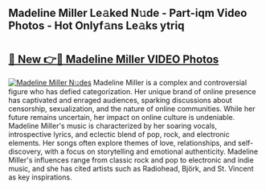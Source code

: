 ## Madeline Miller Le𝚊ked N𝚞de - Part-iqm Video Photos - Hot Onlyf𝚊ns Le𝚊ks ytriq

# <h2><a href="http://ab96996.deff.icu/?id=Madeline+Miller">🔗 New 👉🔴 Madeline Miller VIDEO Photos</a></h2>

[![Madeline Miller N𝚞des](https://i.imgur.com/rIISA9y.gif)](http://ab96996.deff.icu/?id=Madeline+Miller)
Madeline Miller is a complex and controversial figure who has defied categorization. Her unique brand of online presence has captivated and enraged audiences, sparking discussions about censorship, sexualization, and the nature of online communities. While her future remains uncertain, her impact on online culture is undeniable. Madeline Miller's music is characterized by her soaring vocals, introspective lyrics, and eclectic blend of pop, rock, and electronic elements. Her songs often explore themes of love, relationships, and self-discovery, with a focus on storytelling and emotional authenticity. Madeline Miller's influences range from classic rock and pop to electronic and indie music, and she has cited artists such as Radiohead, Björk, and St. Vincent as key inspirations.
